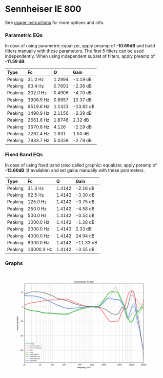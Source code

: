 # Sennheiser IE 800
See [usage instructions](https://github.com/jaakkopasanen/AutoEq#usage) for more options and info.

### Parametric EQs
In case of using parametric equalizer, apply preamp of **-10.69dB** and build filters manually
with these parameters. The first 5 filters can be used independently.
When using independent subset of filters, apply preamp of **-11.59 dB**.

| Type    | Fc        |      Q | Gain      |
|:--------|:----------|:-------|:----------|
| Peaking | 31.0 Hz   | 1.2994 | -1.19 dB  |
| Peaking | 63.4 Hz   | 0.7691 | -2.38 dB  |
| Peaking | 202.0 Hz  | 0.4906 | -4.70 dB  |
| Peaking | 3908.9 Hz | 0.8857 | 13.37 dB  |
| Peaking | 9519.6 Hz | 1.1423 | -13.82 dB |
| Peaking | 1490.9 Hz | 2.1156 | -2.39 dB  |
| Peaking | 2661.8 Hz | 1.8748 | 2.32 dB   |
| Peaking | 3670.8 Hz | 4.126  | -2.19 dB  |
| Peaking | 7262.4 Hz | 1.931  | 1.50 dB   |
| Peaking | 7933.7 Hz | 5.0338 | -2.79 dB  |

### Fixed Band EQs
In case of using fixed band (also called graphic) equalizer, apply preamp of **-13.60dB**
(if available) and set gains manually with these parameters.

| Type    | Fc         |      Q | Gain      |
|:--------|:-----------|:-------|:----------|
| Peaking | 31.3 Hz    | 1.4142 | -2.16 dB  |
| Peaking | 62.5 Hz    | 1.4142 | -3.30 dB  |
| Peaking | 125.0 Hz   | 1.4142 | -3.75 dB  |
| Peaking | 250.0 Hz   | 1.4142 | -4.58 dB  |
| Peaking | 500.0 Hz   | 1.4142 | -0.54 dB  |
| Peaking | 1000.0 Hz  | 1.4142 | -1.28 dB  |
| Peaking | 2000.0 Hz  | 1.4142 | 2.33 dB   |
| Peaking | 4000.0 Hz  | 1.4142 | 14.94 dB  |
| Peaking | 8000.0 Hz  | 1.4142 | -11.33 dB |
| Peaking | 16000.0 Hz | 1.4142 | -3.55 dB  |

### Graphs
![](./Sennheiser%20IE%20800.png)
